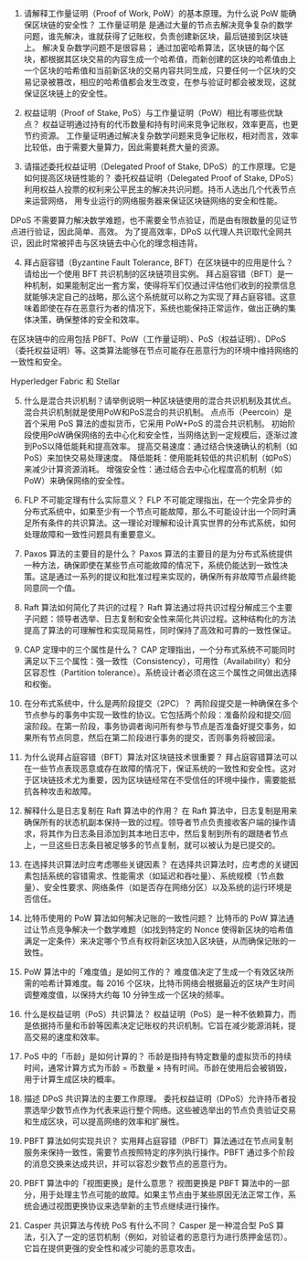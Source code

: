 1. 请解释工作量证明（Proof of Work, PoW）的基本原理。为什么说 PoW 能确保区块链的安全性？
工作量证明是 是通过大量的节点去解决竞争复杂的数学问题，谁先解决，谁就获得了记账权，负责创建新区块，最后链接到区块链上。
解决复杂数学问题不是很容易； 通过加密哈希算法，区块链的每个区块，都根据其区块交易的内容生成一个哈希值，而新创建的区块的哈希值由上一个区块的哈希值和当前新区块的交易内容共同生成，只要任何一个区块的交易记录被篡改，相应的哈希值都会发生改变，在参与验证时都会被发现，这就保证区块链上的安全性。

2. 权益证明（Proof of Stake, PoS）与工作量证明（PoW）相比有哪些优缺点？
权益证明通过持有的代币数量和持有时间来竞争记账权，效率更高，也更节约资源。
工作量证明通过解决复杂数学问题来竞争记账权，相对而言，效率比较低，由于需要大量算力，因此需要耗费大量的资源。



3. 请描述委托权益证明（Delegated Proof of Stake, DPoS）的工作原理。它是如何提高区块链性能的？
委托权益证明（Delegated Proof of Stake, DPoS）利用权益人投票的权利来公平民主的解决共识问题。持币人选出几个代表节点来运营网络， 用专业运行的网络服务器来保证区块链网络的安全和性能。

DPoS 不需要算力解决数学难题，也不需要全节点验证，而是由有限数量的见证节点进行验证，因此简单、高效。
为了提高效率，DPoS 以代理人共识取代全网共识，因此时常被抨击与区块链去中心化的理念相违背。




4. 拜占庭容错（Byzantine Fault Tolerance, BFT）在区块链中的应用是什么？请给出一个使用 BFT 共识机制的区块链项目实例。
拜占庭容错（BFT）是一种机制，如果能制定出一套方案，使得将军们仅通过评估他们收到的投票信息就能够决定自己的战略，那么这个系统就可以称之为实现了拜占庭容错。这意味着即使在存在恶意行为者的情况下，系统也能保持正常运作，做出正确的集体决策，确保整体的安全和效率。

在区块链中的应用包括 PBFT、PoW（工作量证明）、PoS（权益证明）、DPoS（委托权益证明）等。这类算法能够在节点可能存在恶意行为的环境中维持网络的一致性和安全。

Hyperledger Fabric 和 Stellar



5. 什么是混合共识机制？请举例说明一种区块链使用的混合共识机制及其优点。
混合共识机制就是使用PoW和PoS混合的共识机制。
点点币（Peercoin）是首个采用 PoS 算法的虚拟货币，它采用 PoW+PoS 的混合共识机制。
初始阶段使用PoW确保网络的去中心化和安全性，当网络达到一定规模后，逐渐过渡到PoS以降低能耗和提高效率。
‌提高交易速度‌：通过结合快速确认的机制（如PoS）来加快交易处理速度。
‌降低能耗‌：使用能耗较低的共识机制（如PoS）来减少计算资源消耗。
‌增强安全性‌：通过结合去中心化程度高的机制（如PoW）来确保网络的安全性。



6. FLP 不可能定理有什么实际意义？
FLP 不可能定理指出，在一个完全异步的分布式系统中，如果至少有一个节点可能故障，那么不可能设计出一个同时满足所有条件的共识算法。这一理论对理解和设计真实世界的分布式系统，如何处理故障和一致性问题具有重要意义。



7. Paxos 算法的主要目的是什么？
Paxos 算法的主要目的是为分布式系统提供一种方法，确保即使在某些节点可能故障的情况下，系统仍能达到一致性决策。这是通过一系列的提议和批准过程来实现的，确保所有非故障节点最终能同意同一个值。



8. Raft 算法如何简化了共识的过程？
Raft 算法通过将共识过程分解成三个主要子问题：领导者选举、日志复制和安全性来简化共识过程。这种结构化的方法提高了算法的可理解性和实现简易性，同时保持了高效和可靠的一致性保证。


9. CAP 定理中的三个属性是什么？
CAP 定理指出，一个分布式系统不可能同时满足以下三个属性：强一致性（Consistency），可用性（Availability）和分区容忍性（Partition tolerance）。系统设计者必须在这三个属性之间做出选择和权衡。



10. 在分布式系统中，什么是两阶段提交（2PC）？
两阶段提交是一种确保在多个节点参与的事务中实现一致性的协议。它包括两个阶段：准备阶段和提交/回滚阶段。在第一阶段，事务协调者询问所有参与节点是否准备好提交事务，如果所有节点同意，然后在第二阶段进行事务的提交，否则事务将被回滚。


11. 为什么说拜占庭容错（BFT）算法对区块链技术很重要？
拜占庭容错算法可以在一些节点表现恶意或存在故障的情况下，保证系统的一致性和安全性。这对于区块链技术尤为重要，因为区块链经常在不受信任的环境中操作，需要能抵抗各种攻击和故障。


12. 解释什么是日志复制在 Raft 算法中的作用？
在 Raft 算法中，日志复制是用来确保所有的状态机副本保持一致的过程。领导者节点负责接收客户端的操作请求，将其作为日志条目添加到其本地日志中，然后复制到所有的跟随者节点上，一旦这些日志条目被足够多的节点复制，就可以被认为是已提交的。


13. 在选择共识算法时应考虑哪些关键因素？
在选择共识算法时，应考虑的关键因素包括系统的容错需求、性能需求（如延迟和吞吐量）、系统规模（节点数量）、安全性要求、网络条件（如是否存在网络分区）以及系统的运行环境是否信任。



14. 比特币使用的 PoW 算法如何解决记账的一致性问题？
比特币的 PoW 算法通过让节点竞争解决一个数学难题（如找到特定的 Nonce 使得新区块的哈希值满足一定条件）来决定哪个节点有权将新区块加入区块链，从而确保记账的一致性。



15. PoW 算法中的「难度值」是如何工作的？
难度值决定了生成一个有效区块所需的哈希计算难度。每 2016 个区块，比特币网络会根据最近的区块产生时间调整难度值，以保持大约每 10 分钟生成一个区块的频率。



16. 什么是权益证明（PoS）共识算法？
权益证明（PoS）是一种不依赖算力，而是依据持币量和币龄等因素决定记账权的共识机制。它旨在减少能源消耗，提高交易的速度和效率。


17. PoS 中的「币龄」是如何计算的？
币龄是指持有特定数量的虚拟货币的持续时间，通常计算方式为币龄 = 币数量 × 持有时间。币龄在使用后会被销毁，用于计算生成区块的概率。


18. 描述 DPoS 共识算法的主要工作原理。
委托权益证明（DPoS）允许持币者投票选举少数节点作为代表来运行整个网络。这些被选举出的节点负责验证交易和生成区块，可以提高网络的效率和扩展性。


19. PBFT 算法如何实现共识？
实用拜占庭容错（PBFT）算法通过在节点间复制服务来保持一致性，需要节点按照特定的序列执行操作。PBFT 通过多个阶段的消息交换来达成共识，并可以容忍少数节点的恶意行为。


20. PBFT 算法中的「视图更换」是什么意思？
视图更换是 PBFT 算法中的一部分，用于处理主节点可能的故障。如果主节点由于某些原因无法正常工作，系统会通过视图更换协议来选举新的主节点继续进行操作。


21. Casper 共识算法与传统 PoS 有什么不同？
Casper 是一种混合型 PoS 算法，引入了一定的惩罚机制（例如，对验证者的恶意行为进行质押金惩罚）。它旨在提供更强的安全性和减少可能的恶意攻击。